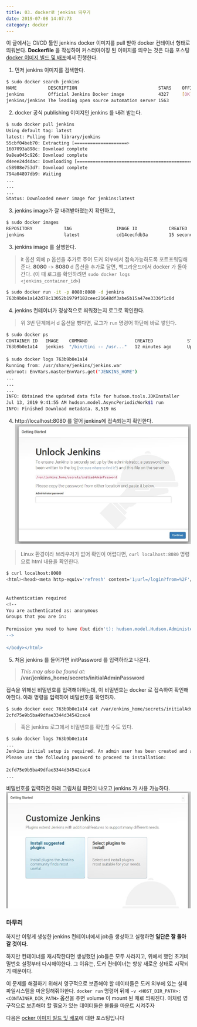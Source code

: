 ```yaml
---
title: 03. docker로 jenkins 띄우기
date: 2019-07-08 14:07:73
category: docker
---
```


이 글에서는 CI/CD 툴인 jenkins docker 이미지를 pull 받아 docker 컨테이너 형태로 띄워본다. __Dockerfile__ 을 작성하여 커스터마이징 된 이미지를 띄우는 것은 다음 포스팅 [docker 이미지 빌드 및 배포](/docker/04.docker-이미지-빌드-및-배포/)에서 진행한다.

1. 먼저 jenkins 이미지를 검색한다.

```sh
$ sudo docker search jenkins
NAME            DESCRIPTION                               STARS    OFFICIAL   AUTOMATED
jenkins         Official Jenkins Docker image             4327     [OK]                
jenkins/jenkins The leading open source automation server 1563                                
```

2. docker 공식 publishing 이미지인 jenkins 를 내려 받는다.

```sh
$ sudo docker pull jenkins
Using default tag: latest
latest: Pulling from library/jenkins
55cbf04beb70: Extracting [====================>                              ]  18.81MB/45.31MB
1607093a898c: Download complete
9a8ea045c926: Download complete
d4eee24d4dac: Downloading [===============================================>   ]  47.32MB/50.06MB
c58988e753d7: Download complete
794a04897db9: Waiting
...
...
...
Status: Downloaded newer image for jenkins:latest
```
3. jenkins image가 잘 내려받아졌는지 확인하고,

```sh
$ sudo docker images
REPOSITORY            TAG                 IMAGE ID            CREATED              SIZE
jenkins               latest              cd14cecfdb3a        15 seconds ago       696MB
```



3. jenkins image 를 실행한다.
> it 옵션 외에 p 옵션을 추가로 주어 도커 외부에서 접속가능하도록 포트포워딩해준다. __8080__ -> __8080__
> d 옵션을 추가로 달면, 백그라운드에서 docker 가 돌아간다. (이 때 로그를 확인하려면 `sudo docker logs <jenkins_container_id>`)

```sh
$ sudo docker run -it -p 8080:8080 -d jenkins
763b9b0e1a142d78c13052b1979f182ceec21648df3abe5b15a47ee3336f1c0d
```

4. jenkins 컨테이너가 정상적으로 띄워졌는지 로그로 확인한다. 
> 위 3번 단계에서 d 옵션을 뺐다면, 로그가 `run` 명령어 하단에 바로 쌓인다.

```sh
$ sudo docker ps
CONTAINER ID   IMAGE    COMMAND                  CREATED             STATUS           PORTS      
763b9b0e1a14   jenkins  "/bin/tini -- /usr..."   12 minutes ago      Up 12 minutes    50000/tcp, 0.0.0.0:8080->8080/tcp

$ sudo docker logs 763b9b0e1a14
Running from: /usr/share/jenkins/jenkins.war
webroot: EnvVars.masterEnvVars.get("JENKINS_HOME")
...
...
...
INFO: Obtained the updated data file for hudson.tools.JDKInstaller
Jul 13, 2019 9:41:55 AM hudson.model.AsyncPeriodicWork$1 run
INFO: Finished Download metadata. 8,519 ms
```

4. http://localhost:8080 를 열어 jenkins에 접속되는지 확인한다.
![Jenkins 초기화면](./assets/docker_jenkins_init.JPG)
> Linux 환경이라 브라우저가 없어 확인이 어렵다면, `curl localhost:8080` 명령으로 html 내용을 확인한다.

```sh
$ curl localhost:8080
<html><head><meta http-equiv='refresh' content='1;url=/login?from=%2F'/><script>window.location.replace('/login?from=%2F');</script></head><body style='background-color:white; color:white;'>


Authentication required
<!--
You are authenticated as: anonymous
Groups that you are in:

Permission you need to have (but didn't): hudson.model.Hudson.Administer
-->

</body></html>     
```

5. 처음 jenkins 를 들어가면 initPassword 를 입력하라고 나온다.
> _This may also be found at:_ __/var/jenkins_home/secrets/initialAdminPassword__

접속을 위해선 비밀번호를 입력해야하는데, 이 비밀번호는 docker 로 접속하여 확인해야한다. 아래 명령을 입력하여 비밀번호를 확인하자.

```sh
$ sudo docker exec 763b9b0e1a14 cat /var/enkins_home/secrets/initialAdminPassword
2cfd75e9b5ba49dfae3344d34542cac4
```

> 혹은 jenkins 로그에서 비밀번호를 확인할 수도 있다.
```sh
$ sudo docker logs 763b9b0e1a14
...
Jenkins initial setup is required. An admin user has been created and a password generated.
Please use the following password to proceed to installation:

2cfd75e9b5ba49dfae3344d34542cac4
...
```

비밀번호를 입력하면 아래 그림처럼 화면이 나오고 jenkins 가 사용 가능하다.
![Jenkins 초기화면](./assets/docker_jenkins_next.JPG)


### 마무리
하지만 이렇게 생성한 jenkins 컨테이너에서 job을 생성하고 실행하면 __일단은 잘 돌아갈 것이다.__

하지만 컨테이너를 재시작한다면 생성했던 job들은 모두 사라지고, 위에서 했던 초기비밀번호 설정부터 다시해야한다. 그 이유는, 도커 컨테이너는 항상 새로운 상태로 시작되기 때문이다.

이 문제를 해결하기 위해서 영구적으로 보존해야 할 데이터들은 도커 외부에 있는 실제 파일시스템을 마운팅해줘야한다. `docker run` 명령어 뒤에 `-v <HOST_DIR_PATH>:<CONTAINER_DIR_PATH>` 옵션을 주면 volume 이 mount 된 채로 띄워진다. 이처럼 영구적으로 보존해야 할 필요가 있는 데이터들은 볼륨을 마운트 시켜주자

다음은 [ocker 이미지 빌드 및 배포](/docker/04.docker-이미지-빌드-및-배포/)에 대한 포스팅입니다




